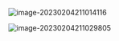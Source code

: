 

![image-20230204211014116](D:%5CProgramFiles%5Ctypora%5Ctypora-images%5Cimage-20230204211014116.png)

![image-20230204211029805](D:%5CProgramFiles%5Ctypora%5Ctypora-images%5Cimage-20230204211029805.png)
